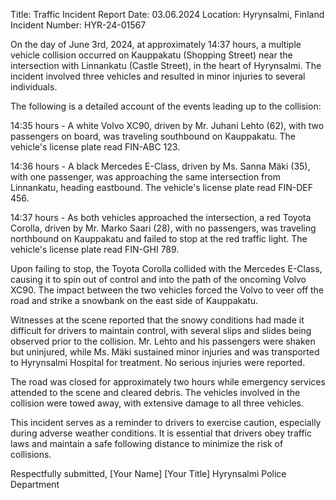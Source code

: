  Title: Traffic Incident Report
Date: 03.06.2024
Location: Hyrynsalmi, Finland
Incident Number: HYR-24-01567

On the day of June 3rd, 2024, at approximately 14:37 hours, a multiple vehicle collision occurred on Kauppakatu (Shopping Street) near the intersection with Linnankatu (Castle Street), in the heart of Hyrynsalmi. The incident involved three vehicles and resulted in minor injuries to several individuals.

The following is a detailed account of the events leading up to the collision:

14:35 hours - A white Volvo XC90, driven by Mr. Juhani Lehto (62), with two passengers on board, was traveling southbound on Kauppakatu. The vehicle's license plate read FIN-ABC 123.

14:36 hours - A black Mercedes E-Class, driven by Ms. Sanna Mäki (35), with one passenger, was approaching the same intersection from Linnankatu, heading eastbound. The vehicle's license plate read FIN-DEF 456.

14:37 hours - As both vehicles approached the intersection, a red Toyota Corolla, driven by Mr. Marko Saari (28), with no passengers, was traveling northbound on Kauppakatu and failed to stop at the red traffic light. The vehicle's license plate read FIN-GHI 789.

Upon failing to stop, the Toyota Corolla collided with the Mercedes E-Class, causing it to spin out of control and into the path of the oncoming Volvo XC90. The impact between the two vehicles forced the Volvo to veer off the road and strike a snowbank on the east side of Kauppakatu.

Witnesses at the scene reported that the snowy conditions had made it difficult for drivers to maintain control, with several slips and slides being observed prior to the collision. Mr. Lehto and his passengers were shaken but uninjured, while Ms. Mäki sustained minor injuries and was transported to Hyrynsalmi Hospital for treatment. No serious injuries were reported.

The road was closed for approximately two hours while emergency services attended to the scene and cleared debris. The vehicles involved in the collision were towed away, with extensive damage to all three vehicles.

This incident serves as a reminder to drivers to exercise caution, especially during adverse weather conditions. It is essential that drivers obey traffic laws and maintain a safe following distance to minimize the risk of collisions.

Respectfully submitted,
[Your Name]
[Your Title]
Hyrynsalmi Police Department